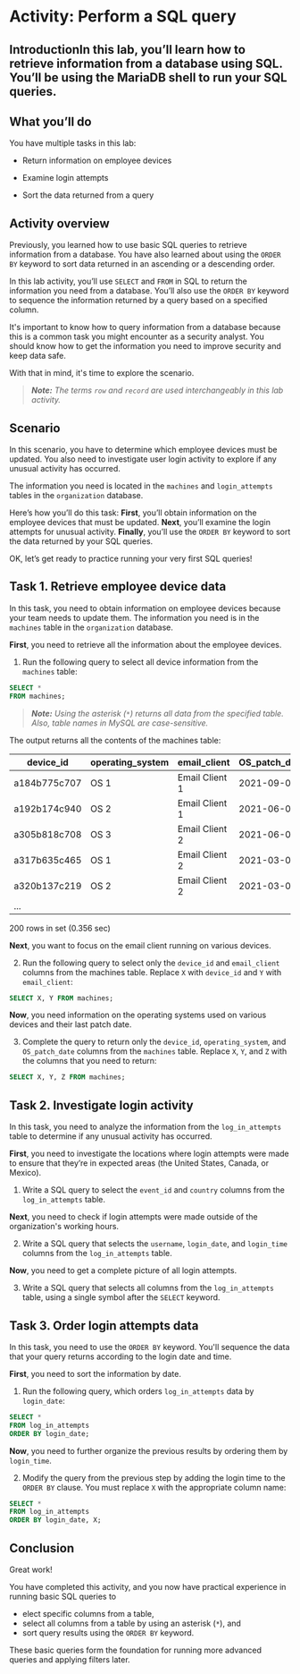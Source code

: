 # Activity: Perform a SQL query

## IntroductionIn this lab, you’ll learn how to retrieve information from a database using SQL. You’ll be using the MariaDB shell to run your SQL queries.

## What you’ll do
You have multiple tasks in this lab:

- Return information on employee devices

- Examine login attempts

- Sort the data returned from a query

## Activity overview
Previously, you learned how to use basic SQL queries to retrieve information from a database. You have also learned about using the `ORDER BY` keyword to sort data returned in an ascending or a descending order.

In this lab activity, you’ll use `SELECT` and `FROM` in SQL to return the information you need from a database. You’ll also use the `ORDER BY` keyword to sequence the information returned by a query based on a specified column.

It's important to know how to query information from a database because this is a common task you might encounter as a security analyst. You should know how to get the information you need to improve security and keep data safe.

With that in mind, it's time to explore the scenario.

> ***Note:** The terms `row` and `record` are used interchangeably in this lab activity.*

## Scenario
In this scenario, you have to determine which employee devices must be updated. You also need to investigate user login activity to explore if any unusual activity has occurred.

The information you need is located in the `machines` and `login_attempts` tables in the `organization` database.

Here’s how you’ll do this task: **First**, you’ll obtain information on the employee devices that must be updated. **Next**, you’ll examine the login attempts for unusual activity. **Finally**, you’ll use the `ORDER BY` keyword to sort the data returned by your SQL queries.

OK, let’s get ready to practice running your very first SQL queries!

## Task 1. Retrieve employee device data
In this task, you need to obtain information on employee devices because your team needs to update them. The information you need is in the `machines` table in the `organization` database.

**First**, you need to retrieve all the information about the employee devices.

1. Run the following query to select all device information from the `machines` table:

```SQL
SELECT *
FROM machines;
```

> ***Note:** Using the asterisk (`*`) returns all data from the specified table. Also, table names in MySQL are case-sensitive.*

The output returns all the contents of the machines table:

| device_id    | operating_system | email_client   | OS_patch_date | employee_id |
|--------------|------------------|----------------|---------------|-------------|
| a184b775c707 | OS 1             | Email Client 1 | 2021-09-01    |        1156 |
| a192b174c940 | OS 2             | Email Client 1 | 2021-06-01    |        1052 |
| a305b818c708 | OS 3             | Email Client 2 | 2021-06-01    |        1182 |
| a317b635c465 | OS 1             | Email Client 2 | 2021-03-01    |        1130 |
| a320b137c219 | OS 2             | Email Client 2 | 2021-03-01    |        1000 |
| ...          |                  |                |               |             |

200 rows in set (0.356 sec)

**Next**, you want to focus on the email client running on various devices.

2. Run the following query to select only the `device_id` and `email_client` columns from the machines table. Replace `X` with `device_id` and `Y` with `email_client`:

```SQL
SELECT X, Y FROM machines;
```

**Now**, you need information on the operating systems used on various devices and their last patch date.

3. Complete the query to return only the `device_id`, `operating_system`, and `OS_patch_date` columns from the `machines` table. Replace `X`, `Y`, and `Z` with the columns that you need to return:

```SQL
SELECT X, Y, Z FROM machines;
```

## Task 2. Investigate login activity
In this task, you need to analyze the information from the `log_in_attempts` table to determine if any unusual activity has occurred.

**First**, you need to investigate the locations where login attempts were made to ensure that they’re in expected areas (the United States, Canada, or Mexico).

1. Write a SQL query to select the `event_id` and `country` columns from the `log_in_attempts` table.

**Next**, you need to check if login attempts were made outside of the organization's working hours.

2. Write a SQL query that selects the `username`, `login_date`, and `login_time` columns from the `log_in_attempts` table.

**Now**, you need to get a complete picture of all login attempts.

3. Write a SQL query that selects all columns from the `log_in_attempts` table, using a single symbol after the `SELECT` keyword.

## Task 3. Order login attempts data
In this task, you need to use the `ORDER BY` keyword. You'll sequence the data that your query returns according to the login date and time.

**First**, you need to sort the information by date.

1. Run the following query, which orders `log_in_attempts` data by `login_date`:

```SQL
SELECT *
FROM log_in_attempts
ORDER BY login_date;
```

**Now**, you need to further organize the previous results by ordering them by `login_time`.

2. Modify the query from the previous step by adding the login time to the `ORDER BY` clause. You must replace `X` with the appropriate column name:

```SQL
SELECT * 
FROM log_in_attempts
ORDER BY login_date, X;
```

## Conclusion
Great work!

You have completed this activity, and you now have practical experience in running basic SQL queries to

- elect specific columns from a table,
- select all columns from a table by using an asterisk (`*`), and
- sort query results using the `ORDER BY` keyword.
  
These basic queries form the foundation for running more advanced queries and applying filters later.